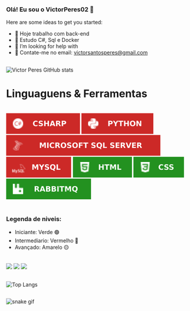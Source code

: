 ### Olá! Eu sou o VictorPeres02 👋


Here are some ideas to get you started:

- 🔭 Hoje trabalho com back-end
- 🌱 Estudo C#, Sql e Docker 
- 🤔 I’m looking for help with
- 💬 Contate-me no email: victorsantosperes@gmail.com

##

![Victor Peres GitHub stats](https://github-readme-stats.vercel.app/api?username=victorperes02&show_icons=true&theme=radical)

##

# Linguaguens & Ferramentas<br>
<br>
<div>	
<img src = "https://github.com/victorperes02/victorperes02/blob/main/imagens/3-CSHARP.svg"/>
<img src = "https://github.com/victorperes02/victorperes02/blob/main/imagens/1-PYTHON.svg"/>
<img src = "https://github.com/victorperes02/victorperes02/blob/main/imagens/1-SqlServer.svg"/>
<img src = "https://github.com/victorperes02/victorperes02/blob/main/imagens/1-MySql.svg"/>
<img src = "https://github.com/victorperes02/victorperes02/blob/main/imagens/2-HTML.svg" />
<img src = "https://github.com/victorperes02/victorperes02/blob/main/imagens/2-CSS.svg"/>
<img src = "https://github.com/victorperes02/victorperes02/blob/main/imagens/2-Rabbitt.svg"/>
<br><br>

### Legenda de niveis:

- Iniciante: Verde 🟢 <!--#239120-->
- Intermediario: Vermelho 🔴 <!--#cc2927-->
- Avançado: Amarelo 🟡

</div>

##

<div>
<a href = "ds"> <img src = "https://img.shields.io/badge/LinkedIn-0077B5?style=for-the-badge&logo=linkedin&logoColor=white"></a>
<a href = "a"> <img src = "https://img.shields.io/badge/Gmail-D14836?style=for-the-badge&logo=gmail&logoColor=white"></a>
<a href = "a"> <img src = "https://img.shields.io/badge/WhatsApp-25D366?style=for-the-badge&logo=whatsapp&logoColor=white"></a>
</div>

##

![Top Langs](https://github-readme-stats.vercel.app/api/top-langs/?username=victorperes02&layout=compact&theme=radical)

##

![snake gif](https://github.com/victorperes02/victorperes02/blob/output/github-contribution-grid-snake.svg)
